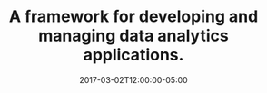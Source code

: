 ---
title: "A framework for developing and managing data analytics applications."
date: 2017-03-02T12:00:00-05:00

features:
  - heading: Install
    image_path: /images/icon-content-management.svg
    tagline: Explore various ways to install.
    copy: Learn on how to Available in different forms for different environments.

  - heading: Get Started
    image_path: /images/icon-fast.svg
    tagline: Easy ways to get started
    copy: Learn to build your first CDAP application in minutes.

  - heading: Administration & Operations
    image_path: /images/icon-shortcodes.svg
    tagline: Understand how to manage
    copy: If you are administrator and want to learn more on how to manage CDAP. 

  - heading: Knowledge Base
    image_path: /images/icon-built-in-templates.svg
    tagline: How-to guides and best practices. 
    copy: We have collected all of the best practices, how-to guides and troubleshooting guides in one place for you.

  - heading: Security
    image_path: /images/icon-multilingual2.svg
    tagline: Security, GDPR compliance, etc.
    copy: Learn more on how to secure CDAP.

  - heading: Extensibility
    image_path: /images/icon-custom-outputs.svg
    tagline: Customize for your environment?
    copy: Learn what are the various ways for extending CDAP. 
---